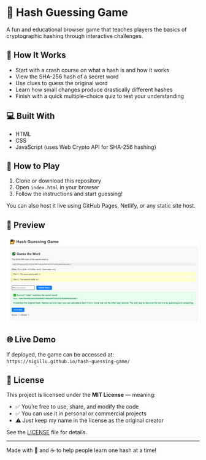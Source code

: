 # 🔐 Hash Guessing Game

A fun and educational browser game that teaches players the basics of cryptographic hashing through interactive challenges.

## 🎯 How It Works
- Start with a crash course on what a hash is and how it works
- View the SHA-256 hash of a secret word
- Use clues to guess the original word
- Learn how small changes produce drastically different hashes
- Finish with a quick multiple-choice quiz to test your understanding

## 💻 Built With
- HTML
- CSS
- JavaScript (uses Web Crypto API for SHA-256 hashing)

## 🚀 How to Play
1. Clone or download this repository
2. Open `index.html` in your browser
3. Follow the instructions and start guessing!

You can also host it live using GitHub Pages, Netlify, or any static site host.

## 📸 Preview
![Screenshot of Game](preview.png) <!-- Add a screenshot file if you like -->

## 🌐 Live Demo
If deployed, the game can be accessed at:
`https://sigillu.github.io/hash-guessing-game/`

## 📄 License
This project is licensed under the **MIT License** — meaning:

- ✅ You’re free to use, share, and modify the code
- ✅ You can use it in personal or commercial projects
- ⚠️ Just keep my name in the license as the original creator

See the [LICENSE](LICENSE) file for details.

---

Made with 🧠 and ☕ to help people learn one hash at a time!
